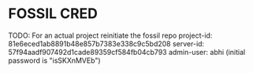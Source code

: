 # FOSSIL CRED

TODO: For an actual project reinitiate the fossil repo
project-id: 81e6eced1ab8891b48e857b7383e338c9c5bd208
server-id:  57f94aadf907492d1cade89359cf584fb04cb793
admin-user: abhi (initial password is "isSKXnMVEb")
